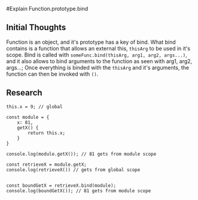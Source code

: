#Explain Function.prototype.bind

## Initial Thoughts
Function is an object, and it's prototype has a key of bind. What bind contains is a function that allows an external this, `thisArg` to be used in it's scope. Bind is called with `someFunc.bind(thisArg, arg1, arg2, args...)`, and it also allows to bind arguments to the function as seen with arg1, arg2, args...; Once everything is binded with the `thisArg` and it's arguments, the function can then be invoked with `()`. 

## Research
```
this.x = 9; // global

const module = {
    x: 81,
    getX() {
        return this.x;
    }
}

console.log(module.getX()); // 81 gets from module scope

const retrieveX = module.getX;
console.log(retrieveX()) // gets from global scope


const boundGetX = retrieveX.bind(module);
console.log(boundGetX()); // 81 gets from module scope

```

